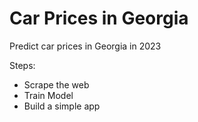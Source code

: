 # Car Prices in Georgia
 Predict car prices in Georgia in 2023

Steps:
- Scrape the web
- Train Model
- Build a simple app